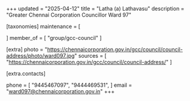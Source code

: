 +++
updated = "2025-04-12"
title = "Latha (a) Lathavasu"
description = "Greater Chennai Corporation Councillor Ward 97"

[taxonomies]
maintenance = [

]
member_of = [
    "group/gcc-council"
]

[extra]
photo = "https://chennaicorporation.gov.in/gcc/council/council-address/photo/ward097.jpg"
sources = [
    "https://chennaicorporation.gov.in/gcc/council/council-address/"
]

[extra.contacts]

phone = [
    "9445467097",
    "9444469531",
    ]
email = "ward097@chennaicorporation.gov.in"
+++